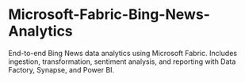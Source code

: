 # Microsoft-Fabric-Bing-News-Analytics
 End-to-end Bing News data analytics using Microsoft Fabric. Includes ingestion, transformation, sentiment analysis, and reporting with Data Factory, Synapse, and Power BI.
